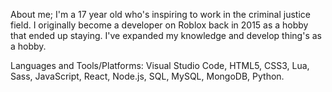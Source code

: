 About me; I'm a 17 year old who's inspiring to work in the criminal justice field. 
I originally become a developer on Roblox back in 2015 as a hobby that ended up staying.
I've expanded my knowledge and develop thing's as a hobby.

Languages and Tools/Platforms:
Visual Studio Code, HTML5, CSS3, Lua, Sass, JavaScript, React, Node.js, SQL, MySQL, MongoDB, Python.


